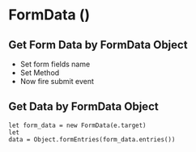 # FormData ()

## Get Form Data by FormData Object

- Set form fields name
- Set Method
- Now fire submit event

## Get Data by FormData Object

<code>let form_data = new FormData(e.target)</code><br>
<code>let data = Object.formEntries(form_data.entries())</code>

